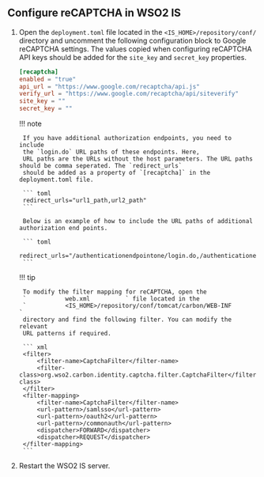 ## Configure reCAPTCHA in WSO2 IS

1. Open the `deployment.toml` file located in the `<IS_HOME>/repository/conf/` directory and uncomment the following configuration 
   block to Google reCAPTCHA settings. The values copied when configuring reCAPTCHA API keys should be added for the `site_key` and `secret_key` properties. 

    ```toml
    [recaptcha]
    enabled = "true"
    api_url = "https://www.google.com/recaptcha/api.js"
    verify_url = "https://www.google.com/recaptcha/api/siteverify"
    site_key = ""
    secret_key = ""
    ```
    
    !!! note
    
        If you have additional authorization endpoints, you need to include
        the `login.do` URL paths of these endpoints. Here,
        URL paths are the URLs without the host parameters. The URL paths should be comma seperated. The `redirect_urls`
        should be added as a property of `[recaptcha]` in the deployment.toml file.
    
        ``` toml
        redirect_urls="url1_path,url2_path"
        ```
    
        Below is an example of how to include the URL paths of additional authorization end points.
    
        ``` toml
        redirect_urls="/authenticationendpointone/login.do,/authenticationendpointtwo/login.do"
        ```

    !!! tip
        
        To modify the filter mapping for reCAPTCHA, open the
        `           web.xml          ` file located in the
        `           <IS_HOME>/repository/conf/tomcat/carbon/WEB-INF          `
        directory and find the following filter. You can modify the relevant
        URL patterns if required.
    
        ``` xml
        <filter>
            <filter-name>CaptchaFilter</filter-name>
            <filter-class>org.wso2.carbon.identity.captcha.filter.CaptchaFilter</filter-class>
        </filter>
        <filter-mapping>
            <filter-name>CaptchaFilter</filter-name>
            <url-pattern>/samlsso</url-pattern>
            <url-pattern>/oauth2</url-pattern>
            <url-pattern>/commonauth</url-pattern>
            <dispatcher>FORWARD</dispatcher>
            <dispatcher>REQUEST</dispatcher>
        </filter-mapping>
        ```
        
2. Restart the WSO2 IS server.
